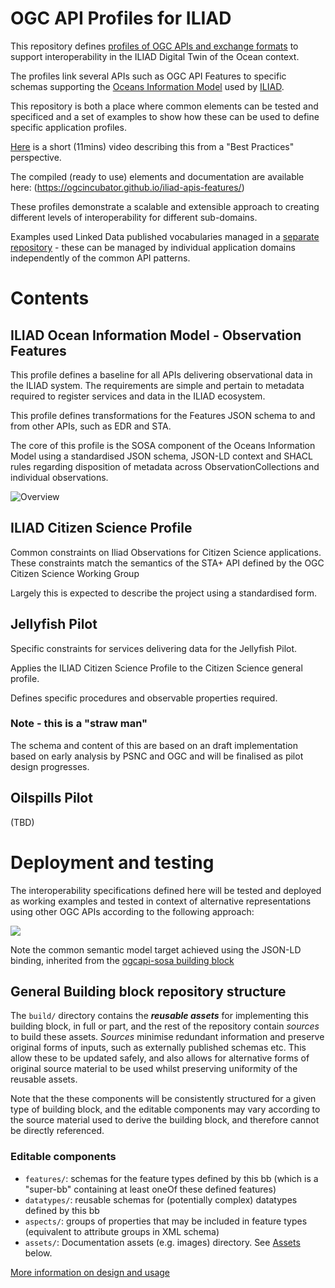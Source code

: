 # OGC API Profiles for ILIAD

This repository defines [profiles of OGC APIs and exchange formats](PROFILES.md) to support interoperability in the ILIAD Digital Twin of the Ocean context.

The profiles link several APIs such as OGC API Features to specific schemas supporting the [Oceans Information Model]() used by [ILIAD]().

This repository is both a place where common elements can be tested and specificed and a set of examples to show how these can be used to define specific application profiles.

[Here](https://drive.google.com/file/d/1kKC2Wx8wItdoH_ZVDQA-KW-f4wv46xcU/view?usp=sharing) is a short (11mins) video describing this from a "Best Practices" perspective.

The compiled (ready to use) elements and documentation are available here: (https://ogcincubator.github.io/iliad-apis-features/)

These profiles demonstrate a scalable and extensible approach to creating different levels of interoperability for different sub-domains.

Examples used Linked Data published vocabularies managed in a [separate repository](https://github.com/ogcincubator/iliad-observable-properties) - these can be managed by individual application domains independently of the common API patterns.

# Contents

## ILIAD Ocean Information Model - Observation Features

This profile defines a baseline for all APIs delivering observational data in the ILIAD system.
The requirements are simple and pertain to metadata required to register services and data in the ILIAD ecosystem.

This profile defines transformations for the Features JSON schema to and from other APIs, such as EDR and STA.

The core of this profile is the SOSA component of the Oceans Information Model using a standardised JSON schema, JSON-LD context and SHACL rules regarding disposition of metadata across ObservationCollections and individual observations.

![Overview](https://lucid.app/publicSegments/view/bba7b5a1-722d-4046-aad9-08cc87735287/image.png)

## ILIAD Citizen Science Profile

Common constraints on Iliad Observations for Citizen Science applications.  These constraints match the semantics of the STA+ API defined by the OGC Citizen Science Working Group

Largely this is expected to describe the project using a standardised form.

## Jellyfish Pilot

Specific constraints for services delivering data for the Jellyfish Pilot.

Applies the ILIAD Citizen Science Profile to the Citizen Science general profile.

Defines specific procedures and observable properties required.

### Note - this is a "straw man"

The schema and content of this are based on an draft implementation based on early analysis by PSNC and OGC and will be finalised as pilot design progresses.

## Oilspills Pilot
(TBD)

# Deployment and testing

The interoperability specifications defined here will be tested and deployed as working examples and tested in context of alternative representations using other OGC APIs according to the following approach:

![](
https://lucid.app/publicSegments/view/77d9155c-1f93-4698-8168-94ad8adf8761/image.png)

Note the common semantic model target achieved using the JSON-LD binding, inherited from the [ogcapi-sosa building block](https://github.com/opengeospatial/ogcapi-sosa)


## General Building block repository structure


The `build/` directory contains the **_reusable assets_** for implementing this building block, in full or part, and the rest of the repository contain *sources* to build these assets.  *Sources* minimise redundant information and preserve original forms of inputs, such as externally published schemas etc.  This allow these to be updated safely, and also allows for alternative forms of original source material to be used whilst preserving uniformity of the reusable assets.

Note that the these components will be consistently structured for a given type of building block, and the editable components may vary according to the source material used to derive the building block, and therefore cannot be directly referenced.

### Editable components

- `features/`: schemas for the feature types defined by this bb (which is a "super-bb" containing at least oneOf these defined features)
- `datatypes/`: reusable schemas for (potentially complex) datatypes defined by this bb
- `aspects/`: groups of properties that may be included in feature types (equivalent to attribute groups in XML schema)
- `assets/`: Documentation assets (e.g. images) directory. See [Assets](#assets) below.

[More information on design and usage](https://github.com/opengeospatial/bblock-template/blob/master/USAGE.md)
